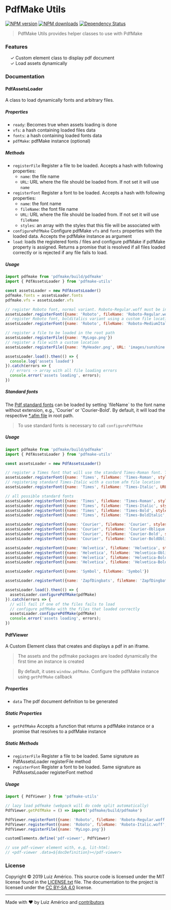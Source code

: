 # PdfMake Utils

[![NPM version](https://img.shields.io/npm/v/pdfmake-utils.svg?style=flat-square)](https://www.npmjs.com/package/pdfmake-utils)
[![NPM downloads](https://img.shields.io/npm/dm/pdfmake-utils.svg?style=flat-square)](https://www.npmjs.com/package/pdfmake-utils)
[![Dependency Status](https://img.shields.io/david/dev/blikblum/pdfmake-utils.svg?style=flat-square)](https://david-dm.org/blikblum/pdfmake-utils#info=devDependencies)

> PdfMake Utils provides helper classes to use with PdfMake


### Features

&nbsp; &nbsp; ✓ Custom element class to display pdf document<br>
&nbsp; &nbsp; ✓ Load assets dynamically<br>


### Documentation

#### PdfAssetsLoader

A class to load dynamically fonts and arbitrary files.

##### Properties
 * `ready`: Becomes true when assets loading is done
 * `vfs`: a hash containing loaded files data
 * `fonts`: a hash containing loaded fonts data
 * `pdfMake`: pdfMake instance (optional) 

##### Methods
 * `registerFile`
   Register a file to be loaded. Accepts a hash with following properties:
   * `name`: the file name
   * `URL`: URL where the file should be loaded from. If not set it will use `name`
 * `registerFont`
   Register a font to be loaded. Accepts a hash with following properties:
   * `name`: the font name
   * `fileName`: the font file name
   * `URL`: URL where the file should be loaded from. If not set it will use `fileName`
   * `styles`: an array with the styles that this file will be associated with
 * `configurePdfMake`
   Configure pdfMake `vfs` and `fonts` properties with the loaded data. Accepts the pdfMake instance as argument   
 * `load`: loads the registered fonts / files and configure pdfMake if pdfMake property is assigned. Returns a promise that is
   resolved if all files loaded correctly or is rejected if any file fails to load.



##### Usage
```javascript
import pdfmake from 'pdfmake/build/pdfmake'
import { PdfAssetsLoader } from 'pdfmake-utils'

const assetsLoader = new PdfAssetsLoader()
pdfmake.fonts = assetsLoader.fonts
pdfmake.vfs = assetsLoader.vfs

// register Roboto font, normal variant. Roboto-Regular.woff must be in root path
assetsLoader.registerFont({name: 'Roboto', fileName: 'Roboto-Regular.woff', styles: ['normal']})
// register Roboto font, bolditalics variant using a custom file location
assetsLoader.registerFont({name: 'Roboto', fileName: 'Roboto-MediumItalic.woff', URL: 'fonts/Roboto-MediumItalic.woff', styles: ['bolditalics']})

// register a file to be loaded in the root path
assetsLoader.registerFile({name: 'MyLogo.png'})
// register a file with a custom location
assetsLoader.registerFile({name: 'MyHeader.png', URL: 'images/sunshine.png'})

assetsLoader.load().then(() => {
  console.log('assets loaded')
}).catch(errors => {
  // errors -> array with all file loading errors
  console.error('assets loading', errors);
})

```

##### Standard fonts

The [Pdf standard fonts](https://en.wikipedia.org/wiki/PDF#Standard_Type_1_Fonts_(Standard_14_Fonts)) can be loaded by setting `fileName` to
the font name without extension, e.g., 'Courier' or 'Courier-Bold'. By default, it will load the respective [*.afm file](https://github.com/foliojs/pdfkit/tree/master/lib/font/data) in root path.

> To use standard fonts is necessary to call `configurePdfMake`

##### Usage
```javascript
import pdfmake from 'pdfmake/build/pdfmake'
import { PdfAssetsLoader } from 'pdfmake-utils'

const assetsLoader = new PdfAssetsLoader()

// register a Times font that will use the standard Times-Roman font. Times-Roman.afm must be in root path
assetsLoader.registerFont({name: 'Times', fileName: 'Times-Roman', styles: ['normal']})
// registering standard Times-Italic with a custom afm file location
assetsLoader.registerFont({name: 'Times', fileName: 'Times-Italic', URL: 'fonts/Times-Italic.afm', styles: ['italics']})

// all possible standard fonts
assetsLoader.registerFont({name: 'Times', fileName: 'Times-Roman', styles: ['normal']})
assetsLoader.registerFont({name: 'Times', fileName: 'Times-Italic', styles: ['italics']})
assetsLoader.registerFont({name: 'Times', fileName: 'Times-Bold', styles: ['bold']})
assetsLoader.registerFont({name: 'Times', fileName: 'Times-BoldItalic', styles: ['bolditalics']})

assetsLoader.registerFont({name: 'Courier', fileName: 'Courier', styles: ['normal']})
assetsLoader.registerFont({name: 'Courier', fileName: 'Courier-Oblique', styles: ['italics']})
assetsLoader.registerFont({name: 'Courier', fileName: 'Courier-Bold', styles: ['bold']})
assetsLoader.registerFont({name: 'Courier', fileName: 'Courier-BoldOblique', styles: ['bolditalics']})

assetsLoader.registerFont({name: 'Helvetica', fileName: 'Helvetica', styles: ['normal']})
assetsLoader.registerFont({name: 'Helvetica', fileName: 'Helvetica-Oblique', styles: ['italics']})
assetsLoader.registerFont({name: 'Helvetica', fileName: 'Helvetica-Bold', styles: ['bold']})
assetsLoader.registerFont({name: 'Helvetica', fileName: 'Helvetica-BoldOblique', styles: ['bolditalics']})

assetsLoader.registerFont({name: 'Symbol', fileName: 'Symbol'})

assetsLoader.registerFont({name: 'ZapfDingbats', fileName: 'ZapfDingbats'})

assetsLoader.load().then(() => {
  assetsLoader.configurePdfMake(pdfMake)
}).catch(errors => {
  // will fail if one of the files fails to load 
  // configure pdfMake with the files that loaded correctly
  assetsLoader.configurePdfMake(pdfMake)
  console.error('assets loading', errors);
})

```


#### PdfViewer

A Custom Element class that creates and displays a pdf in an iframe.

 > The assets and the pdfmake packages are loaded dynamically the first time an instance is created

 > By default, it uses `window.pdfMake`. Configure the pdfMake instance using `getPdfMake` callback


##### Properties
 * `data`
   The pdf document definition to be generated 

##### Static Properties
 * `getPdfMake`
   Accepts a function that returns a pdfMake instance or a promise that resolves to a pdfMake instance

##### Static Methods
 * `registerFile`
   Register a file to be loaded. Same signature as PdfAssetsLoader registerFile method
 * `registerFont`
   Register a font to be loaded. Same signature as PdfAssetsLoader registerFont method


##### Usage
```javascript
import { PdfViewer } from 'pdfmake-utils'

// lazy load pdfmake (webpack will do code split automatically)
PdfViewer.getPdfMake = () => import('pdfmake/build/pdfmake')

PdfViewer.registerFont({name: 'Roboto', fileName: 'Roboto-Regular.woff', styles: ['normal']})
PdfViewer.registerFont({name: 'Roboto', fileName: 'Roboto-Italic.woff', styles: ['italics']})
PdfViewer.registerFile({name: 'MyLogo.png'})

customElements.define('pdf-viewer', PdfViewer)

// use pdf-viewer element with, e.g, lit-html:
// <pdf-viewer .data=${docDefinition}></pdf-viewer>

```

### License

Copyright © 2019 Luiz Américo. This source code is licensed under the MIT license found in
the [LICENSE.txt](https://github.com/blikblum/pdfmake-utils/blob/master/LICENSE.txt) file.
The documentation to the project is licensed under the [CC BY-SA 4.0](https://creativecommons.org/licenses/by-sa/4.0/)
license.

---
Made with ♥ by Luiz Américo and [contributors](https://github.com/blikblum/pdfmake-utils/graphs/contributors)
